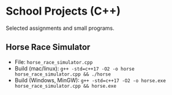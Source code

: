 # School Projects (C++)
Selected assignments and small programs.

## Horse Race Simulator
- File: `horse_race_simulator.cpp`
- Build (mac/linux): `g++ -std=c++17 -O2 -o horse horse_race_simulator.cpp && ./horse`
- Build (Windows, MinGW): `g++ -std=c++17 -O2 -o horse.exe horse_race_simulator.cpp && horse.exe`

